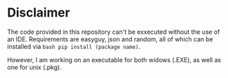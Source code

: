# Disclaimer

The code provided in this repository can't be exxecuted without the use of an IDE. Requirements are easyguy, json and random, all of which can be installed via ```bash pip install (package name)```.

However, I am working on an executable for both widows (.EXE), as well as one for unix (.pkg). 
